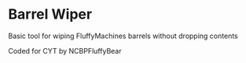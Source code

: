 # Barrel Wiper
Basic tool for wiping FluffyMachines barrels without dropping contents

Coded for CYT by NCBPFluffyBear